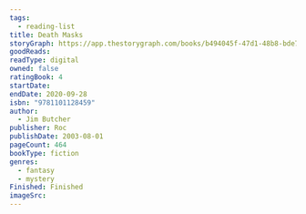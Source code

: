 ```yaml
---
tags:
  - reading-list
title: Death Masks
storyGraph: https://app.thestorygraph.com/books/b494045f-47d1-48b8-bde7-70b739313bff
goodReads:
readType: digital
owned: false
ratingBook: 4
startDate:
endDate: 2020-09-28
isbn: "9781101128459"
author:
  - Jim Butcher
publisher: Roc
publishDate: 2003-08-01
pageCount: 464
bookType: fiction
genres:
  - fantasy
  - mystery
Finished: Finished
imageSrc:
---
```

